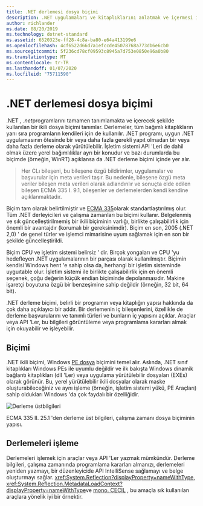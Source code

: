 ```yaml
---
title: .NET derlemesi dosya biçimi
description: .NET uygulamaları ve kitaplıklarını anlatmak ve içermesi için kullanılan .NET derleme dosyası biçimi hakkında bilgi edinin.
author: richlander
ms.date: 08/20/2019
ms.technology: dotnet-standard
ms.assetid: 6520323e-ff28-4c8a-ba80-e64a413199e6
ms.openlocfilehash: 4cf6522d66d7a1efccde45078768a773db6e6cb0
ms.sourcegitcommit: 5f236cd78cf09593c8945a7d753e0850e96a0b80
ms.translationtype: MT
ms.contentlocale: tr-TR
ms.lasthandoff: 01/07/2020
ms.locfileid: "75711590"
---
```

# <a name="net-assembly-file-format"></a>.NET derlemesi dosya biçimi

.NET *, .net*programlarını tamamen tanımlamakta ve içerecek şekilde kullanılan bir ikili dosya biçimi tanımlar. Derlemeler, tüm bağımlı kitaplıkların yanı sıra programların kendileri için de kullanılır. .NET programı, uygun .NET uygulamasının ötesinde bir veya daha fazla gerekli yapıt olmadan bir veya daha fazla derleme olarak yürütülebilir. İşletim sistemi API 'Leri de dahil olmak üzere yerel bağımlılıklar ayrı bir konudur ve bazı durumlarda bu biçimde (örneğin, WinRT) açıklansa da .NET derleme biçimi içinde yer alır.

> Her CLı bileşeni, bu bileşene özgü bildirimler, uygulamalar ve başvurular için meta verileri taşır. Bu nedenle, bileşene özgü meta veriler bileşen meta verileri olarak adlandırılır ve sonuçta elde edilen bileşen ECMA 335 I. 9.1, bileşenler ve derlemelerden kendi kendine açıklanmaktadır.

Biçim tam olarak belirtilmiştir ve [ECMA 335](https://www.ecma-international.org/publications/standards/Ecma-335.htm)olarak standartlaştırılmış olur. Tüm .NET derleyicileri ve çalışma zamanları bu biçimi kullanır. Belgelenmiş ve sık güncelleştirilmemiş bir ikili biçiminin varlığı, birlikte çalışabilirlik için önemli bir avantajdır (korumalı bir gereksinimdir). Biçim en son, 2005 (.NET 2,0) ' de genel türler ve işlemci mimarisine uyum sağlamak için en son bir şekilde güncelleştirildi.

Biçim CPU ve işletim sistemi belirsiz ' dir. Birçok yongaları ve CPU 'yu hedefleyen .NET uygulamalarının bir parçası olarak kullanılmıştır. Biçimin kendisi Windows herıt 'e sahip olsa da, herhangi bir işletim sisteminde uyguıtable olur. İşletim sistemi ile birlikte çalışabilirlik için en önemli seçenek, çoğu değerin küçük endian biçiminde depolanmasıdır. Makine işaretçi boyutuna özgü bir benzeşimine sahip değildir (örneğin, 32 bit, 64 bit).

.NET derleme biçimi, belirli bir programın veya kitaplığın yapısı hakkında da çok daha açıklayıcı bir addır. Bir derlemenin iç bileşenlerini, özellikle de derleme başvurularını ve tanımlı türleri ve bunların iç yapısını açıklar. Araçlar veya API 'Ler, bu bilgileri görüntüleme veya programlama kararları almak için okuyabilir ve işleyebilir.

## <a name="format"></a>Biçimi

.NET ikili biçimi, Windows [PE dosya](https://en.wikipedia.org/wiki/Portable_Executable) biçimini temel alır. Aslında, .NET sınıf kitaplıkları Windows PEs ile uyumlu değildir ve ilk bakışta Windows dinamik bağlantı kitaplıkları (dll 'Ler) veya uygulama yürütülebilir dosyaları (EXEs) olarak görünür. Bu, yerel yürütülebilir ikili dosyalar olarak maske oluşturabileceğiniz ve aynı işleme (örneğin, işletim sistemi yükü, PE Araçları) sahip oldukları Windows 'da çok faydalı bir özelliğidir.

![Derleme üstbilgileri](../media/assembly-format/assembly-headers.png)

ECMA 335 II. 25.1 'den derleme üst bilgileri, çalışma zamanı dosya biçiminin yapısı.

## <a name="process-the-assemblies"></a>Derlemeleri işleme

Derlemeleri işlemek için araçlar veya API 'Ler yazmak mümkündür. Derleme bilgileri, çalışma zamanında programlama kararları almanızı, derlemeleri yeniden yazmayı, bir düzenleyicide API IntelliSense sağlamayı ve belge oluşturmayı sağlar. <xref:System.Reflection?displayProperty=nameWithType>, <xref:System.Reflection.MetadataLoadContext?displayProperty=nameWithType>ve [mono. CECIL](https://www.mono-project.com/docs/tools+libraries/libraries/Mono.Cecil/) , bu amaçla sık kullanılan araçlara yönelik iyi bir örnektir.
